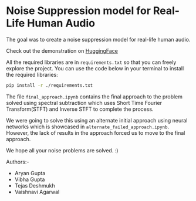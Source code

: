 # Noise Suppression model for Real-Life Human Audio

The goal was to create a noise suppression model for real-life human audio.

Check out the demonstration on [HuggingFace](https://huggingface.co/spaces/aryanthepain/Noise_Suppression_Model)

All the required libraries are in `requirements.txt` so that you can freely explore the project.
You can use the code below in your terminal to install the required libraries:

```bash
pip install -r ./requirements.txt
```

The file `final_approach.ipynb` contains the final approach to the problem solved using spectral subtraction which uses Short Time Fourier Transform(STFT) and Inverse STFT to complete the process.

We were going to solve this using an alternate initial approach using neural networks which is showcased in `alternate_failed_approach.ipynb`. However, the lack of results in the approach forced us to move to the final approach.

We hope all your noise problems are solved. :)

Authors:-

- Aryan Gupta
- Vibha Gupta
- Tejas Deshmukh
- Vaishnavi Agarwal
